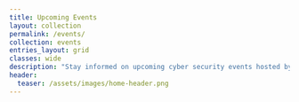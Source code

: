 ```yaml
---
title: Upcoming Events
layout: collection
permalink: /events/
collection: events
entries_layout: grid
classes: wide
description: "Stay informed on upcoming cyber security events hosted by Seguri. Get insights, network with industry professionals, and stay ahead in cyber defense."
header:
  teaser: /assets/images/home-header.png
---
```

